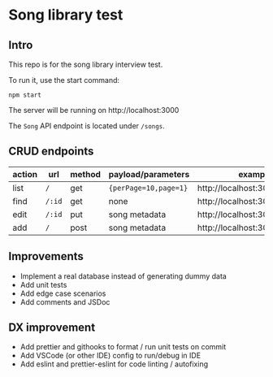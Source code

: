 # Song library test

## Intro

This repo is for the song library interview test.

To run it, use the start command:

```
npm start
```

The server will be running on http://localhost:3000

The `Song` API endpoint is located under `/songs`.

## CRUD endpoints

| action | url    | method | payload/parameters    | example                       | implemented |
| ------ | ------ | ------ | --------------------- | ----------------------------- | ----------- |
| list   | `/`    | get    | `{perPage=10,page=1}` | http://localhost:3000/songs/  | [x]         |
| find   | `/:id` | get    | none                  | http://localhost:3000/songs/3 | []          |
| edit   | `/:id` | put    | song metadata         | http://localhost:3000/songs/3 | []          |
| add    | `/`    | post   | song metadata         | http://localhost:3000/songs/  | []          |

## Improvements

- Implement a real database instead of generating dummy data
- Add unit tests
- Add edge case scenarios
- Add comments and JSDoc

## DX improvement

- Add prettier and githooks to format / run unit tests on commit
- Add VSCode (or other IDE) config to run/debug in IDE
- Add eslint and prettier-eslint for code linting / autofixing